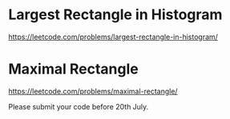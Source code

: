 # Largest Rectangle in Histogram
https://leetcode.com/problems/largest-rectangle-in-histogram/
# Maximal Rectangle
https://leetcode.com/problems/maximal-rectangle/

Please submit your code before 20th July.